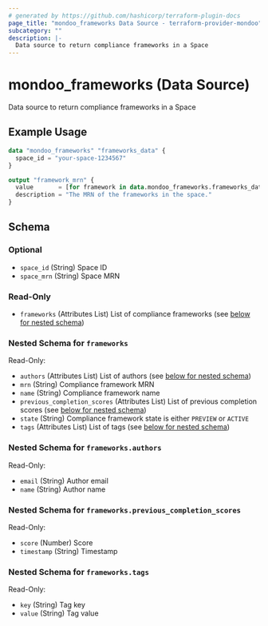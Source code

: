 ```yaml
---
# generated by https://github.com/hashicorp/terraform-plugin-docs
page_title: "mondoo_frameworks Data Source - terraform-provider-mondoo"
subcategory: ""
description: |-
  Data source to return compliance frameworks in a Space
---
```


# mondoo_frameworks (Data Source)

Data source to return compliance frameworks in a Space

## Example Usage

```terraform
data "mondoo_frameworks" "frameworks_data" {
  space_id = "your-space-1234567"
}

output "framework_mrn" {
  value       = [for framework in data.mondoo_frameworks.frameworks_data.frameworks : framework.mrn]
  description = "The MRN of the frameworks in the space."
}
```

<!-- schema generated by tfplugindocs -->
## Schema

### Optional

- `space_id` (String) Space ID
- `space_mrn` (String) Space MRN

### Read-Only

- `frameworks` (Attributes List) List of compliance frameworks (see [below for nested schema](#nestedatt--frameworks))

<a id="nestedatt--frameworks"></a>
### Nested Schema for `frameworks`

Read-Only:

- `authors` (Attributes List) List of authors (see [below for nested schema](#nestedatt--frameworks--authors))
- `mrn` (String) Compliance framework MRN
- `name` (String) Compliance framework name
- `previous_completion_scores` (Attributes List) List of previous completion scores (see [below for nested schema](#nestedatt--frameworks--previous_completion_scores))
- `state` (String) Compliance framework state is either `PREVIEW` or `ACTIVE`
- `tags` (Attributes List) List of tags (see [below for nested schema](#nestedatt--frameworks--tags))

<a id="nestedatt--frameworks--authors"></a>
### Nested Schema for `frameworks.authors`

Read-Only:

- `email` (String) Author email
- `name` (String) Author name


<a id="nestedatt--frameworks--previous_completion_scores"></a>
### Nested Schema for `frameworks.previous_completion_scores`

Read-Only:

- `score` (Number) Score
- `timestamp` (String) Timestamp


<a id="nestedatt--frameworks--tags"></a>
### Nested Schema for `frameworks.tags`

Read-Only:

- `key` (String) Tag key
- `value` (String) Tag value

